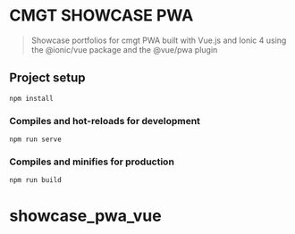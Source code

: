 # CMGT SHOWCASE PWA

> Showcase portfolios for cmgt PWA built with Vue.js and Ionic 4 using the @ionic/vue package and the @vue/pwa plugin

## Project setup

```
npm install
```

### Compiles and hot-reloads for development

```
npm run serve
```

### Compiles and minifies for production

```
npm run build
```
# showcase_pwa_vue

